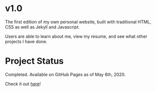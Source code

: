 # v1.0

The first edition of my own personal website, built with traditional HTML, CSS as well as Jekyll and Javascript. 

Users are able to learn about me, view my resume, and see what other projects I have done. 

# Project Status

Completed. Available on GitHub Pages as of May 6th, 2020. 

Check it out [here](https://aisong1.github.io)!
